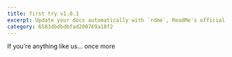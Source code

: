 ```yaml
---
title: first try v1.0.1
excerpt: Update your docs automatically with `rdme`, ReadMe's official CLI and GitHub Action!
category: 6583dbdbdbfad200769a18f2
---
```


If you're anything like us...
once more